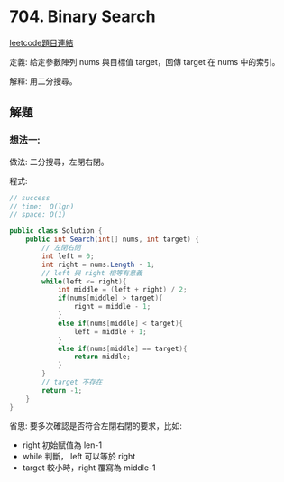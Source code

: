 # 704. Binary Search

[leetcode題目連結](https://leetcode.com/problems/binary-search/)

定義: 給定參數陣列 nums 與目標值 target，回傳 target 在 nums 中的索引。

解釋: 用二分搜尋。

## 解題

### 想法一:

做法: 二分搜尋，左閉右閉。

程式:

```c#
// success
// time:  O(lgn)
// space: O(1)

public class Solution {
    public int Search(int[] nums, int target) {
        // 左閉右閉
        int left = 0;
        int right = nums.Length - 1;
        // left 與 right 相等有意義
        while(left <= right){
            int middle = (left + right) / 2;
            if(nums[middle] > target){
                right = middle - 1;
            }
            else if(nums[middle] < target){
                left = middle + 1;
            }
            else if(nums[middle] == target){
                return middle;
            }
        }
        // target 不存在
        return -1;
    }
}
```

省思: 要多次確認是否符合左閉右閉的要求，比如:
* right 初始賦值為 len-1
* while 判斷， left 可以等於 right
* target 較小時，right 覆寫為 middle-1